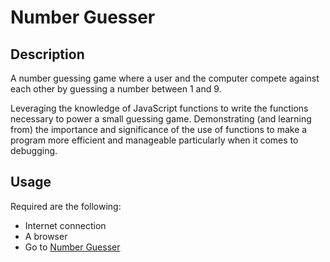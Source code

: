 # Number Guesser

## Description

A number guessing game where a user and the computer compete against each other by guessing a number between 1 and 9. 

Leveraging the knowledge of JavaScript functions to write the functions necessary to power a small guessing game. Demonstrating (and learning from) the importance and significance of the use of functions to make a program more efficient and manageable particularly when it comes to debugging.

## Usage

Required are the following:

+ Internet connection
+ A browser
+ Go to [Number Guesser](https://georgeIkomi.github.io/number_guesser "https://georgeIkomi.github.io/number_guesser")
